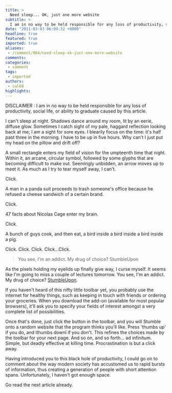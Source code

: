```yaml
---
title: >
  Need sleep... OK, just one more website
subtitle: >
  I am in no way to be held responsible for any loss of productivity, social life, or ability to graduate caused by this article
date: "2011-03-03 06:09:32 +0000"
headline: true
featured: true
imported: true
aliases:
 - /comment/984/need-sleep-ok-just-one-more-website
comments:
categories:
 - comment
tags:
 - imported
authors:
 - ial08
highlights:
---
```


DISCLAIMER : I am in no way to be held responsible for any loss of productivity, social life, or ability to graduate caused by this article.

I can't sleep at night. Shadows dance around my room, lit by an eerie, diffuse glow. Sometimes I catch sight of my pale, haggard reflection looking back at me; I am a sight for sore eyes. I blearily focus on the time: it's half past three in the morning. I have to be up in five hours. Why can't I just put my head on the pillow and drift off?

A small rectangle enters my field of vision for the umpteenth time that night. Within it, an arcane, circular symbol, followed by some glyphs that are becoming difficult to make out. Seemingly unbidden, an arrow moves up to meet it. As much as I try to tear myself away, I can't.

Click.

A man in a panda suit proceeds to trash someone's office because he refused a cheese sandwich of a certain brand.

Click.

47 facts about Nicolas Cage enter my brain.

Click.

A bunch of guys cook, and then eat, a bird inside a bird inside a bird inside a pig.

Click. Click. Click. Click...Click.

> You see, I'm an addict. My drug of choice? StumbleUpon

As the pixels holding my eyelids up finally give way, I curse myself. It seems like I'm going to miss a couple of lectures tomorrow. You see, I'm an addict. My drug of choice? [StumbleUpon](http://www.stumbleupon.com/).

If you haven't heard of this nifty little toolbar yet, you probably use the internet for healthy things, such as keeping in touch with friends or ordering your groceries. When you download the add-on (available for most popular browsers), it'll ask you to specify your fields of interest amongst a very complete list of possibilities.

Once that's done, just click the button in the toolbar, and you will Stumble onto a random website that the program thinks you'll like. Press 'thumbs up' if you do, and ìthumbs downî if you don't. This refines the choices made by the toolbar for your next page. And so on, and so forth... ad infinitum. Simple, but deadly effective at killing time. Procrastination is but a click away.

Having introduced you to this black hole of productivity, I could go on to comment about the way modern society has accustomed us to rapid bursts of information, thus creating a generation of people with short attention spans. Unfortunately, I haven't got enough space.

Go read the next article already.
